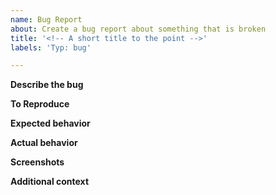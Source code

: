 ```yaml
---
name: Bug Report
about: Create a bug report about something that is broken
title: '<!-- A short title to the point -->'
labels: 'Typ: bug'

---
```


**Describe the bug**
<!-- A clear and concise description of what the problem is. -->

**To Reproduce**
<!--  
Steps to reproduce the behavior:
1. Go to '...'
2. Click on '....'
3. Scroll down to '....'
4. See error
-->  

**Expected behavior**
<!-- A clear and concise description of what you expected to happen. -->

**Actual behavior**
<!--What actually happens -->

**Screenshots**
<!-- If applicable, add screenshots to help explain your problem. -->

**Additional context**
<!-- Add any other context about the problem here. -->

